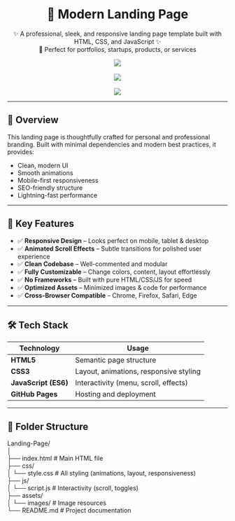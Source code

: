 <h1 align="center">🚀 Modern Landing Page</h1>

<p align="center">
  ✨ A professional, sleek, and responsive landing page template built with HTML, CSS, and JavaScript ✨<br>
  💼 Perfect for portfolios, startups, products, or services
</p>

<p align="center">
  <a href="https://shivammaurya2002.github.io/Landing-Page" target="_blank"><img src="https://img.shields.io/badge/Live-Demo-green?style=flat-square&logo=github"></a></br></br>
  <img src="https://img.shields.io/github/languages/top/ShivamMaurya2002/Landing-Page?style=flat-square"></br></br>
  <img src="https://img.shields.io/github/last-commit/ShivamMaurya2002/Landing-Page?style=flat-square"></br>
</p>

---

## 🧾 Overview

This landing page is thoughtfully crafted for personal and professional branding. Built with minimal dependencies and modern best practices, it provides:

- Clean, modern UI
- Smooth animations
- Mobile-first responsiveness
- SEO-friendly structure
- Lightning-fast performance

---

## 🎯 Key Features

- ✅ **Responsive Design** – Looks perfect on mobile, tablet & desktop  
- ✅ **Animated Scroll Effects** – Subtle transitions for polished user experience  
- ✅ **Clean Codebase** – Well-commented and modular  
- ✅ **Fully Customizable** – Change colors, content, layout effortlessly  
- ✅ **No Frameworks** – Built with pure HTML/CSS/JS for speed  
- ✅ **Optimized Assets** – Minimized images & code for performance  
- ✅ **Cross-Browser Compatible** – Chrome, Firefox, Safari, Edge  

---

## 🛠 Tech Stack

| Technology  | Usage                   |
|-------------|--------------------------|
| **HTML5**   | Semantic page structure |
| **CSS3**    | Layout, animations, responsive styling |
| **JavaScript (ES6)** | Interactivity (menu, scroll, effects) |
| **GitHub Pages** | Hosting and deployment |

---

## 📁 Folder Structure

Landing-Page/</br>
│</br>
├── index.html # Main HTML file</br>
├── css/</br>
│ └── style.css # All styling (animations, layout, responsiveness)</br>
├── js/</br>
│ └── script.js # Interactivity (scroll, toggles)</br>
├── assets/</br>
│ └── images/ # Image resources</br>
└── README.md # Project documentation</br>
